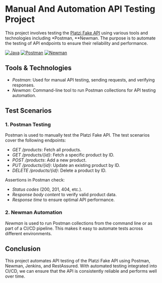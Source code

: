 # Manual And Automation API Testing Project 
This project involves testing the [Platzi Fake API](https://fakeapi.platzi.com/) using various tools and technologies including *Postman, **Newman. The purpose is to automate the testing of API endpoints to ensure their reliability and performance.

[![Java](https://img.shields.io/badge/Java-007396?style=for-the-badge&logo=java&logoColor=white)](https://www.oracle.com/java/)
[![Postman](https://img.shields.io/badge/Postman-FF6C37?style=for-the-badge&logo=postman&logoColor=white)](https://www.postman.com/)
[![Newman](https://img.shields.io/badge/Newman-00BFFF?style=for-the-badge&logoColor=white)](https://github.com/postmanlabs/newman)


## Tools & Technologies
- *Postman*: Used for manual API testing, sending requests, and verifying responses.
- *Newman*: Command-line tool to run Postman collections for API testing automation.

## Test Scenarios

### 1. Postman Testing

Postman is used to manually test the Platzi Fake API. The test scenarios cover the following endpoints:
- *GET /products*: Fetch all products.
- *GET /products/{id}*: Fetch a specific product by ID.
- *POST /products*: Add a new product.
- *PUT /products/{id}*: Update an existing product by ID.
- *DELETE /products/{id}*: Delete a product by ID.

Assertions in Postman check:
- *Status codes* (200, 201, 404, etc.).
- *Response body content* to verify valid product data.
- *Response time* to ensure optimal API performance.

### 2. Newman Automation

*Newman* is used to run Postman collections from the command line or as part of a CI/CD pipeline. This makes it easy to automate tests across different environments.

## Conclusion
This project automates API testing of the Platzi Fake API using Postman, Newman, Jenkins, and RestAssured. With automated testing integrated into CI/CD, we can ensure that the API is consistently reliable and performs well over time.
